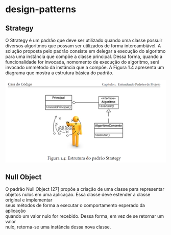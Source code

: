 # design-patterns

## Strategy  
O Strategy é um padrão que deve ser utilizado quando uma classe possuir
diversos algoritmos que possam ser utilizados de forma intercambiável. A solução
proposta pelo padrão consiste em delegar a execução do algoritmo para uma instância
que compõe a classe principal. Dessa forma, quando a funcionalidade for
invocada, nomomento de execução do algoritmo, será invocado ummétodo da instância
que a compõe. A Figura 1.4 apresenta um diagrama que mostra a estrutura
básica do padrão.

![](/img/Strategy.png)  


## Null Object  
O padrão Null Object [27] propõe a criação de uma classe para representar  
objetos nulos em uma aplicação. Essa classe deve estender a classe original e implementar  
seus métodos de forma a executar o comportamento esperado da aplicação  
quando um valor nulo for recebido. Dessa forma, em vez de se retornar um valor  
nulo, retorna-se uma instância dessa nova classe.  

